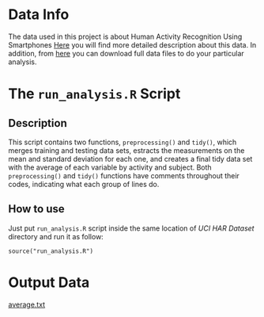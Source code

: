 Data Info
================================

The data used in this project is about Human Activity Recognition Using Smartphones [Here](http://archive.ics.uci.edu/ml/datasets/Human+Activity+Recognition+Using+Smartphones) you will find more detailed description about this data. In addition, from [here](https://d396qusza40orc.cloudfront.net/getdata%2Fprojectfiles%2FUCI%20HAR%20Dataset.zip) you can download full data files to do your particular analysis.


The ```run_analysis.R``` Script
================================

Description
--------------------------------
This script contains two functions, ```preprocessing()``` and ```tidy()```, which merges training and testing data sets, estracts the measurements on the mean and standard deviation for each one, and creates a final tidy data set with the average of each variable by activity and subject.
Both ```preprocessing()``` and ```tidy()``` functions have comments throughout their codes, indicating what each group of lines do.

How to use
--------------------------------

Just put ```run_analysis.R``` script inside the same location of *UCI HAR Dataset* directory and run it as follow:

```
source("run_analysis.R")
```


Output Data
================================

[average.txt](https://github.com/ejvalero/Getting_and_cleaning_data/blob/master/Projects/01/average.txt)
